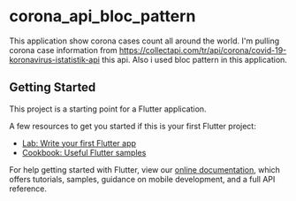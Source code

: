 # corona_api_bloc_pattern

This application show corona cases count all around the world. 
I'm pulling corona case information from https://collectapi.com/tr/api/corona/covid-19-koronavirus-istatistik-api this api.
Also i used bloc pattern in this application.

## Getting Started

This project is a starting point for a Flutter application.

A few resources to get you started if this is your first Flutter project:

- [Lab: Write your first Flutter app](https://flutter.dev/docs/get-started/codelab)
- [Cookbook: Useful Flutter samples](https://flutter.dev/docs/cookbook)

For help getting started with Flutter, view our
[online documentation](https://flutter.dev/docs), which offers tutorials,
samples, guidance on mobile development, and a full API reference.
